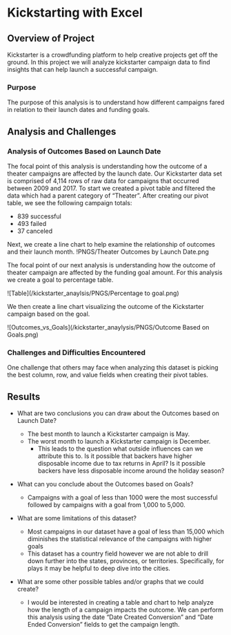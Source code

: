 # Kickstarting with Excel

## Overview of Project
Kickstarter is a crowdfunding platform to help creative projects get off the ground.  In this project we will analyze kickstarter campaign data to find insights that can help launch a successful campaign.

### Purpose

The purpose of this analysis is to understand how different campaigns fared in relation to their launch dates and funding goals.

## Analysis and Challenges

### Analysis of Outcomes Based on Launch Date

The focal point of this analysis is understanding how the outcome of a theater campaigns are affected by the launch date.  Our Kickstarter data set is comprised of 4,114 rows of raw data for campaigns that occurred between 2009 and 2017.  To start we created a pivot table and filtered the data which had a parent category of “Theater”.  After creating our pivot table, we see the following campaign totals:

- 839 successful 
- 493 failed 
- 37 canceled
 
Next, we create a line chart to help examine the relationship of outcomes and their launch month. 
!PNGS/Theater Outcomes by Launch Date.png

The focal point of our next analysis is understanding how the outcome of theater campaign are affected by the funding goal amount.  For this analysis we create a goal to percentage table.  

![Table](/kickstarter_anaylsis/PNGS/Percentage to goal.png)

We then create a line chart visualizing the outcome of the Kickstarter campaign based on the goal.

![Outcomes_vs_Goals](/kickstarter_anaylysis/PNGS/Outcome Based on Goals.png)

### Challenges and Difficulties Encountered
One challenge that others may face when analyzing this dataset is picking the best column, row, and value fields when creating their pivot tables.  

## Results

- What are two conclusions you can draw about the Outcomes based on Launch Date?
    - The best month to launch a Kickstarter campaign is May.
    - The worst month to launch a Kickstarter campaign is December.
        - This leads to the question what outside influences can we attribute this to.  Is it possible that backers have higher disposable income due to tax returns in April?  Is it possible backers have less disposable income around the holiday season?
- What can you conclude about the Outcomes based on Goals?
    - Campaigns with a goal of less than 1000 were the most successful followed by campaigns with a goal from 1,000 to 5,000.  

- What are some limitations of this dataset?
    - Most campaigns in our dataset have a goal of less than 15,000 which diminishes the statistical relevance of the campaigns with higher goals
    - This dataset has a country field however we are not able to drill down further into the states, provinces, or territories.  Specifically, for plays it may be helpful to deep dive into the cities. 

- What are some other possible tables and/or graphs that we could create?
    - I would be interested in creating a table and chart to help analyze how the length of a campaign impacts the outcome.  We can perform this analysis using the date “Date Created Conversion” and “Date Ended Conversion” fields to get the campaign length. 
